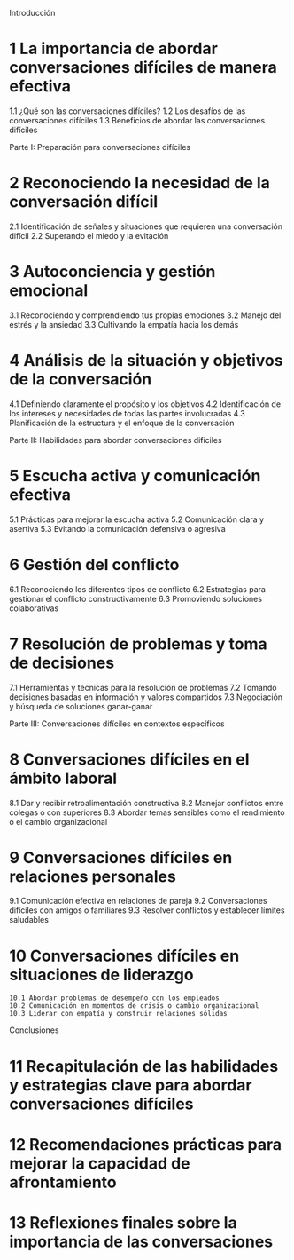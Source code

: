 
Introducción
# 1 La importancia de abordar conversaciones difíciles de manera efectiva
   1.1 ¿Qué son las conversaciones difíciles?
   1.2 Los desafíos de las conversaciones difíciles
   1.3 Beneficios de abordar las conversaciones difíciles

Parte I: Preparación para conversaciones difíciles
# 2 Reconociendo la necesidad de la conversación difícil
   2.1 Identificación de señales y situaciones que requieren una conversación difícil
   2.2 Superando el miedo y la evitación

# 3 Autoconciencia y gestión emocional
   3.1 Reconociendo y comprendiendo tus propias emociones
   3.2 Manejo del estrés y la ansiedad
   3.3 Cultivando la empatía hacia los demás

# 4 Análisis de la situación y objetivos de la conversación
   4.1 Definiendo claramente el propósito y los objetivos
   4.2 Identificación de los intereses y necesidades de todas las partes involucradas
   4.3 Planificación de la estructura y el enfoque de la conversación

Parte II: Habilidades para abordar conversaciones difíciles
# 5 Escucha activa y comunicación efectiva
   5.1 Prácticas para mejorar la escucha activa
   5.2 Comunicación clara y asertiva
   5.3 Evitando la comunicación defensiva o agresiva

# 6 Gestión del conflicto
   6.1 Reconociendo los diferentes tipos de conflicto
   6.2 Estrategias para gestionar el conflicto constructivamente
   6.3 Promoviendo soluciones colaborativas

# 7 Resolución de problemas y toma de decisiones
   7.1 Herramientas y técnicas para la resolución de problemas
   7.2 Tomando decisiones basadas en información y valores compartidos
   7.3 Negociación y búsqueda de soluciones ganar-ganar

Parte III: Conversaciones difíciles en contextos específicos
# 8 Conversaciones difíciles en el ámbito laboral
   8.1 Dar y recibir retroalimentación constructiva
   8.2 Manejar conflictos entre colegas o con superiores
   8.3 Abordar temas sensibles como el rendimiento o el cambio organizacional

# 9 Conversaciones difíciles en relaciones personales
   9.1 Comunicación efectiva en relaciones de pareja
   9.2 Conversaciones difíciles con amigos o familiares
   9.3 Resolver conflictos y establecer límites saludables

# 10 Conversaciones difíciles en situaciones de liderazgo
    10.1 Abordar problemas de desempeño con los empleados
    10.2 Comunicación en momentos de crisis o cambio organizacional
    10.3 Liderar con empatía y construir relaciones sólidas

Conclusiones
# 11 Recapitulación de las habilidades y estrategias clave para abordar conversaciones difíciles
# 12 Recomendaciones prácticas para mejorar la capacidad de afrontamiento
# 13 Reflexiones finales sobre la importancia de las conversaciones
